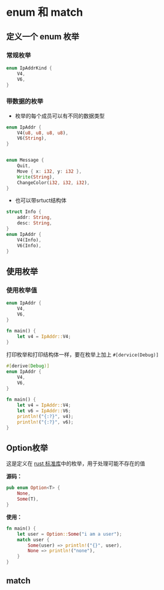 # enum 和 match

## 定义一个 enum 枚举

### 常规枚举
```rust
enum IpAddrKind {
    V4,
    V6,
}
```

### 带数据的枚举
- 枚举的每个成员可以有不同的数据类型
```rust
enum IpAddr {
    V4(u8, u8, u8, u8),
    V6(String),
}


enum Message {
    Quit,
    Move { x: i32, y: i32 },
    Write(String),
    ChangeColor(i32, i32, i32),
}

```
- 也可以带srtuct结构体
```rust
struct Info {
    addr: String,
    desc: String,
}
enum IpAddr {
    V4(Info),
    V6(Info),
}
```

## 使用枚举

### 使用枚举值
```rust
enum IpAddr {
    V4,
    V6,
}
    
fn main() {
    let v4 = IpAddr::V4;
}
```
打印枚举和打印结构体一样，要在枚举上加上 `#[dervice(Debug)]`
```rust
#[derive(Debug)]
enum IpAddr {
    V4,
    V6,
}
    
fn main() {
    let v4 = IpAddr::V4;
    let v6 = IpAddr::V6;
    println!("{:?}", v4);
    println!("{:?}", v6);
}
```

## Option枚举
这是定义在 [rust 标准库](https://doc.rust-lang.org/std/option/enum.Option.html)中的枚举，用于处理可能不存在的值

**源码：**
```rust
pub enum Option<T> {
    None,
    Some(T),
}
```
**使用：**
```rust
fn main() {
    let user = Option::Some("i am a user");
    match user {
        Some(user) => println!("{}", user),
        None => println!("none"),
    }
}
```

## match
